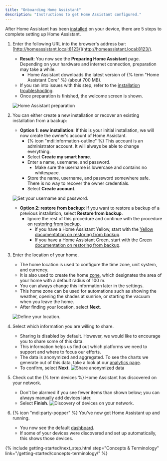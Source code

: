 ```yaml
---
title: "Onboarding Home Assistant"
description: "Instructions to get Home Assistant configured."
---
```


After Home Assistant has been [installed](/installation/) on your device, there are 5 steps to complete setting up Home Assistant.

1. Enter the following URL into the browser's address bar: [http://homeassistant.local:8123/](http://homeassistant.local:8123/).
   - **Result**: You now see the **Preparing Home Assistant** page. Depending on your hardware and internet connection, preparation may take a while.
     - Home Assistant downloads the latest version of {% term "Home Assistant Core" %} (about 700&nbsp;MB).
   - If you ran into issues with this step, refer to the [installation troubleshooting](/installation/troubleshooting/).
   - Once preparation is finished, the welcome screen is shown.

    ![Home Assistant preparation](/images/getting-started/onboarding_preparing_01_.png)

2. You can either create a new installation or recover an existing installation from a backup:
   - **Option 1: new installation**: If this is your initial installation, we will now create the owner's account of Home Assistant.
     - {% icon "mdi:information-outline" %} This account is an administrator account. It will always be able to change everything.
     - Select **Create my smart home**.
     - Enter a name, username, and password.
       - Make sure the username is lowercase and contains no whitespace.
     - Store the name, username, and password somewhere safe. There is no way to recover the owner credentials.
     - Select **Create account**.

    ![Set your username and password.](/images/getting-started/username.png)

   - **Option 2: restore from backup**: If you want to restore a backup of a previous installation, select **Restore from backup**.
     - Ignore the rest of this procedure and continue with the procedure on [restoring from backup](/common-tasks/os/#restoring-a-backup).
       - If you have a Home Assistant Yellow, start with the [Yellow documentation on restoring from backup](https://yellow.home-assistant.io/guides/restore-backup/).
       - If you have a Home Assistant Green, start with the [Green documentation on restoring from backup](https://green.home-assistant.io/guides/restore-backup/).

3. Enter the location of your home.
   - The home location is used to configure the time zone, unit system, and currency.
   - It is also used to create the home [zone](/integrations/zone/), which designates the area of your home with a default radius of 100&nbsp;m.
   - You can always change this information later in the settings.
   - This home zone can be used for automations such as showing the weather, opening the shades at sunrise, or starting the vacuum when you leave the home.
   - After finding your location, select **Next**.

    ![Define your location.](/images/getting-started/onboarding_location.png)

4. Select which information you are willing to share.
    - Sharing is disabled by default. However, we would like to encourage you to share some of this data.
    - This information helps us find out which platforms we need to support and where to focus our efforts.
    - The data is anonymized and aggregated. To see the charts we generate out of this data, take a look at our [analytics page](https://analytics.home-assistant.io/).
    - To confirm, select **Next**.
   ![Share anonymized data](/images/getting-started/onboarding_share_anonymized_info.png)

5. Check out the {% term devices %} Home Assistant has discovered on your network.
    - Don't be alarmed if you see fewer items than shown below; you can always manually add devices later.
    - Select **Finish**.
    ![Discovery of devices on your network.](/images/getting-started/onboarding_devices.png)

6. {% icon "mdi:party-popper" %} You’ve now got Home Assistant up and running.
   - You now see the default [dashboard](/dashboards/).
   - If some of your devices were discovered and set up automatically, this shows those devices.

{% include getting-started/next_step.html step="Concepts & Terminology" link="/getting-started/concepts-terminology/" %}
